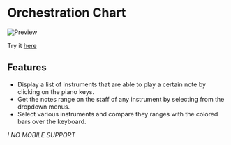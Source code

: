 # Orchestration Chart

![Preview](https://matiasnm.github.io/OrchestrationChart/README.png)

Try it [here](https://matiasnm.github.io/Orchestration-Chart/)

## Features

- Display a list of instruments that are able to play a certain note by clicking on the piano keys.
- Get the notes range on the staff of any instrument by selecting from the dropdown menus.
- Select various instruments and compare they ranges with the colored bars over the keyboard.

_! NO MOBILE SUPPORT_
